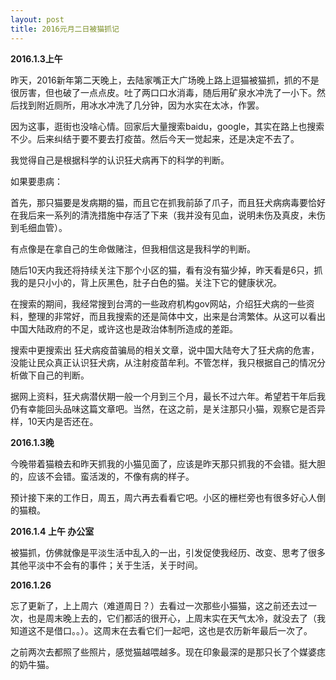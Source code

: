 ```yaml
---
layout: post
title: 2016元月二日被猫抓记
---
```


**2016.1.3上午**

昨天，2016新年第二天晚上，去陆家嘴正大广场晚上路上逗猫被猫抓，抓的不是很厉害，但也破了一点点皮。吐了两口口水消毒，随后用矿泉水冲洗了一小下。然后找到附近厕所，用冰水冲洗了几分钟，因为水实在太冰，作罢。

因为这事，逛街也没啥心情。回家后大量搜索baidu，google，其实在路上也搜索不少。后来纠结于要不要去打疫苗。然后今天一觉起来，还是决定不去了。

我觉得自己是根据科学的认识狂犬病再下的科学的判断。

如果要患病：
>
首先，那只猫要是发病期的猫，而且它在抓我前舔了爪子，而且狂犬病病毒要恰好在我后来一系列的清洗措施中存活了下来（我并没有见血，说明未伤及真皮，未伤到毛细血管）。

有点像是在拿自己的生命做赌注，但我相信这是我科学的判断。

随后10天内我还将持续关注下那个小区的猫，看有没有猫少掉，昨天看是6只，抓我的是只小小的，背上灰黑色，肚子白色的猫。关注下它的健康状况。

在搜索的期间，我经常搜到台湾的一些政府机构gov网站，介绍狂犬病的一些资料，整理的非常好，而且我搜索的还是简体中文，出来是台湾繁体。从这可以看出中国大陆政府的不足，或许这也是政治体制所造成的差距。

搜索中更搜索出 狂犬病疫苗骗局的相关文章，说中国大陆夸大了狂犬病的危害，没能让民众真正认识狂犬病，从注射疫苗牟利。不管怎样，我只根据自己的情况分析做下自己的判断。

据网上资料，狂犬病潜伏期一般一个月到三个月，最长不过六年。希望若干年后我仍有幸能回头品味这篇文章吧。当然，在这之前，是关注那只小猫，观察它是否异样，10天内是否还在。

**2016.1.3晚**

今晚带着猫粮去和昨天抓我的小猫见面了，应该是昨天那只抓我的不会错。挺大胆的，应该不会错。蛮活泼的，不像有病的样子。

预计接下来的工作日，周五，周六再去看看它吧。小区的栅栏旁也有很多好心人倒的猫粮。

**2016.1.4 上午 办公室**

被猫抓，仿佛就像是平淡生活中乱入的一出，引发促使我经历、改变、思考了很多其他平淡中不会有的事件；关于生活，关于时间。

**2016.1.26**

忘了更新了，上上周六（难道周日？）去看过一次那些小猫猫，这之前还去过一次，也是周末晚上去的，它们都活的很开心，上周末实在天气太冷，就没去了（我知道这不是借口。。）。这周末在去看它们一起吧，这也是农历新年最后一次了。

之前两次去都照了些照片，感觉猫越喂越多。现在印象最深的是那只长了个媒婆痣的奶牛猫。